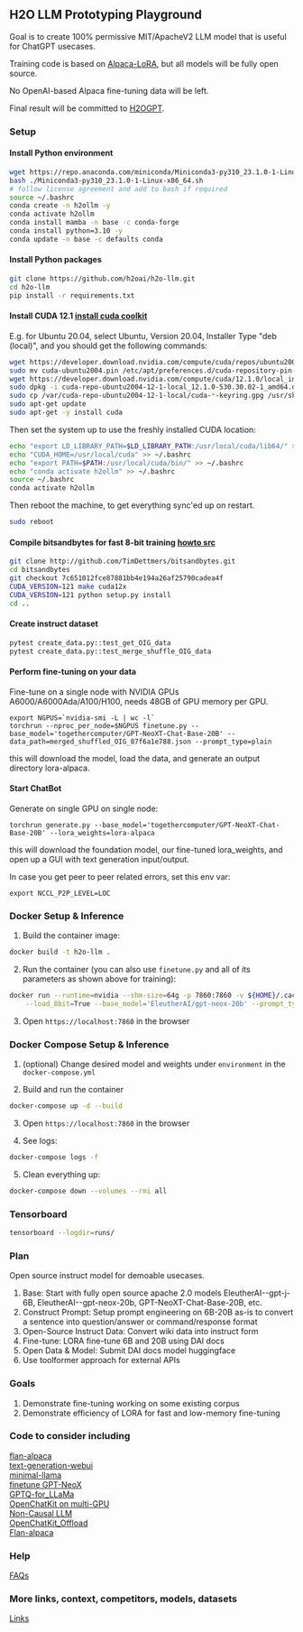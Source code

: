 ## H2O LLM Prototyping Playground

Goal is to create 100% permissive MIT/ApacheV2 LLM model that is useful for ChatGPT usecases.

Training code is based on [Alpaca-LoRA](https://github.com/tloen/alpaca-lora/), but all models will be fully open source.

No OpenAI-based Alpaca fine-tuning data will be left.

Final result will be committed to [H2OGPT](https://github.com/h2oai/h2ogpt/).


### Setup

#### Install Python environment

```bash
wget https://repo.anaconda.com/miniconda/Miniconda3-py310_23.1.0-1-Linux-x86_64.sh
bash ./Miniconda3-py310_23.1.0-1-Linux-x86_64.sh
# follow license agreement and add to bash if required
source ~/.bashrc
conda create -n h2ollm -y
conda activate h2ollm
conda install mamba -n base -c conda-forge
conda install python=3.10 -y
conda update -n base -c defaults conda
```

#### Install Python packages

```bash
git clone https://github.com/h2oai/h2o-llm.git
cd h2o-llm
pip install -r requirements.txt
```

#### Install CUDA 12.1 [install cuda coolkit](https://developer.nvidia.com/cuda-downloads?target_os=Linux&target_arch=x86_64&Distribution=Ubuntu&target_version=22.04&target_type=deb_local)

E.g. for Ubuntu 20.04, select Ubuntu, Version 20.04, Installer Type "deb (local)", and you should get the following commands:

```bash
wget https://developer.download.nvidia.com/compute/cuda/repos/ubuntu2004/x86_64/cuda-ubuntu2004.pin
sudo mv cuda-ubuntu2004.pin /etc/apt/preferences.d/cuda-repository-pin-600
wget https://developer.download.nvidia.com/compute/cuda/12.1.0/local_installers/cuda-repo-ubuntu2004-12-1-local_12.1.0-530.30.02-1_amd64.deb
sudo dpkg -i cuda-repo-ubuntu2004-12-1-local_12.1.0-530.30.02-1_amd64.deb
sudo cp /var/cuda-repo-ubuntu2004-12-1-local/cuda-*-keyring.gpg /usr/share/keyrings/
sudo apt-get update
sudo apt-get -y install cuda
```

Then set the system up to use the freshly installed CUDA location:
```bash
echo "export LD_LIBRARY_PATH=$LD_LIBRARY_PATH:/usr/local/cuda/lib64/" >> ~/.bashrc
echo "CUDA_HOME=/usr/local/cuda" >> ~/.bashrc
echo "export PATH=$PATH:/usr/local/cuda/bin/" >> ~/.bashrc
echo "conda activate h2ollm" >> ~/.bashrc
source ~/.bashrc
conda activate h2ollm
```

Then reboot the machine, to get everything sync'ed up on restart.
```bash
sudo reboot
```

#### Compile bitsandbytes for fast 8-bit training [howto src](https://github.com/TimDettmers/bitsandbytes/blob/main/compile_from_source.md)

```bash
git clone http://github.com/TimDettmers/bitsandbytes.git
cd bitsandbytes
git checkout 7c651012fce87881bb4e194a26af25790cadea4f
CUDA_VERSION=121 make cuda12x
CUDA_VERSION=121 python setup.py install
cd ..
```

#### Create instruct dataset

```bash
pytest create_data.py::test_get_OIG_data
pytest create_data.py::test_merge_shuffle_OIG_data
```

#### Perform fine-tuning on your data

Fine-tune on a single node with NVIDIA GPUs A6000/A6000Ada/A100/H100, needs 48GB of GPU memory per GPU.
```
export NGPUS=`nvidia-smi -L | wc -l`
torchrun --nproc_per_node=$NGPUS finetune.py --base_model='togethercomputer/GPT-NeoXT-Chat-Base-20B' --data_path=merged_shuffled_OIG_87f6a1e788.json --prompt_type=plain
```
this will download the model, load the data, and generate an output directory lora-alpaca.


#### Start ChatBot

Generate on single GPU on single node:
```
torchrun generate.py --base_model='togethercomputer/GPT-NeoXT-Chat-Base-20B' --lora_weights=lora-alpaca
```
this will download the foundation model, our fine-tuned lora_weights, and open up a GUI with text generation input/output.


In case you get peer to peer related errors, set this env var:
```
export NCCL_P2P_LEVEL=LOC
```


### Docker Setup & Inference

1. Build the container image:

```bash
docker build -t h2o-llm .
```

2. Run the container (you can also use `finetune.py` and all of its parameters as shown above for training):

```bash
docker run --runtime=nvidia --shm-size=64g -p 7860:7860 -v ${HOME}/.cache:/root/.cache --rm h2o-llm -it generate.py \
    --load_8bit=True --base_model='EleutherAI/gpt-neox-20b' --prompt_type=human_bot
```

3. Open `https://localhost:7860` in the browser

### Docker Compose Setup & Inference

1. (optional) Change desired model and weights under `environment` in the `docker-compose.yml`

2. Build and run the container

```bash
docker-compose up -d --build
```

3. Open `https://localhost:7860` in the browser

4. See logs:

```bash
docker-compose logs -f
```

5. Clean everything up:

```bash
docker-compose down --volumes --rmi all
```


### Tensorboard

```bash
tensorboard --logdir=runs/
```

### Plan
Open source instruct model for demoable usecases.
1. Base: Start with fully open source apache 2.0 models EleutherAI--gpt-j-6B, EleutherAI--gpt-neox-20b, 
GPT-NeoXT-Chat-Base-20B, etc. 
2. Construct Prompt: Setup prompt engineering on 6B-20B as-is to convert a sentence into question/answer or command/response format 
3. Open-Source Instruct Data: Convert wiki data into instruct form
4. Fine-tune: LORA fine-tune 6B and 20B using DAI docs
5. Open Data & Model: Submit DAI docs model huggingface
6. Use toolformer approach for external APIs

### Goals
1. Demonstrate fine-tuning working on some existing corpus
2. Demonstrate efficiency of LORA for fast and low-memory fine-tuning


### Code to consider including
[flan-alpaca](https://github.com/declare-lab/flan-alpaca)<br />
[text-generation-webui](https://github.com/oobabooga/text-generation-webui)<br />
[minimal-llama](https://github.com/zphang/minimal-llama/)<br />
[finetune GPT-NeoX](https://nn.labml.ai/neox/samples/finetune.html)<br />
[GPTQ-for_LLaMa](https://github.com/qwopqwop200/GPTQ-for-LLaMa/compare/cuda...Digitous:GPTQ-for-GPT-NeoX:main)<br />
[OpenChatKit on multi-GPU](https://github.com/togethercomputer/OpenChatKit/issues/20)<br />
[Non-Causal LLM](https://huggingface.co/docs/transformers/main/en/model_doc/gptj#transformers.GPTJForSequenceClassification)<br />
[OpenChatKit_Offload](https://github.com/togethercomputer/OpenChatKit/commit/148b5745a57a6059231178c41859ecb09164c157)<br />
[Flan-alpaca](https://github.com/declare-lab/flan-alpaca/blob/main/training.py)<br />

### Help

[FAQs](FAQ.md)

### More links, context, competitors, models, datasets

[Links](LINKS.md)
